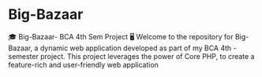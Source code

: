 # Big-Bazaar
🎓 Big-Bazaar- BCA 4th Sem Project 🖥️  Welcome to the repository for Big-Bazaar, a dynamic web application developed as part of my BCA 4th -semester project. This project leverages the power of Core PHP, to create a feature-rich and user-friendly web application
